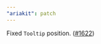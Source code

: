 ```yaml
---
"ariakit": patch
---
```


Fixed `Tooltip` position. ([#1622](https://github.com/ariakit/ariakit/pull/1622))
